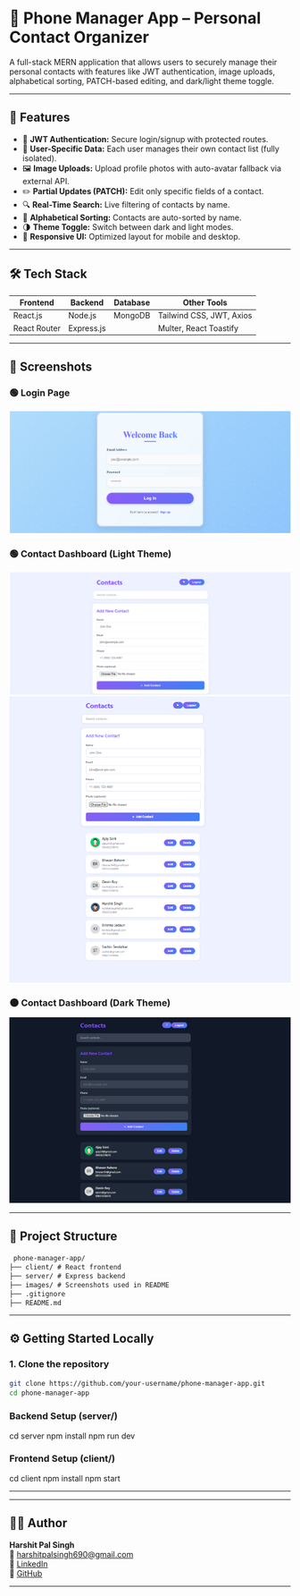 # 📱 Phone Manager App – Personal Contact Organizer

A full-stack MERN application that allows users to securely manage their personal contacts with features like JWT authentication, image uploads, alphabetical sorting, PATCH-based editing, and dark/light theme toggle.

---

## 🚀 Features

- 🔐 **JWT Authentication:** Secure login/signup with protected routes.
- 👤 **User-Specific Data:** Each user manages their own contact list (fully isolated).
- 🖼️ **Image Uploads:** Upload profile photos with auto-avatar fallback via external API.
- ✏️ **Partial Updates (PATCH):** Edit only specific fields of a contact.
- 🔍 **Real-Time Search:** Live filtering of contacts by name.
- 📇 **Alphabetical Sorting:** Contacts are auto-sorted by name.
- 🌗 **Theme Toggle:** Switch between dark and light modes.
- 📱 **Responsive UI:** Optimized layout for mobile and desktop.

---

## 🛠️ Tech Stack

| Frontend      | Backend       | Database   | Other Tools                      |
|---------------|---------------|------------|----------------------------------|
| React.js      | Node.js       | MongoDB    | Tailwind CSS, JWT, Axios         |
| React Router  | Express.js    |            | Multer, React Toastify           |

---

## 📸 Screenshots

### 🟢 Login Page
![Login Page](./images/Login%20Page.png)

### 🟢 Contact Dashboard (Light Theme)
![Dashboard Light 1](./images/Dashboard%20Light%201.png)
![Dashboard Light 2](./images/Dashboard%20Light%202.png)

### 🌑 Contact Dashboard (Dark Theme)
![Dashboard Dark](./images/Dashboard%20Dark.png)


---

## 📂 Project Structure

```
 phone-manager-app/ 
├── client/ # React frontend 
├── server/ # Express backend 
├── images/ # Screenshots used in README 
├── .gitignore
├── README.md

```
---

## ⚙️ Getting Started Locally

### 1. Clone the repository

```bash
git clone https://github.com/your-username/phone-manager-app.git
cd phone-manager-app
```
 ### Backend Setup (server/)
 cd server
npm install
npm run dev
 ### Frontend Setup (client/)
 cd client
npm install
npm start

---
---

## 🙋‍♂️ Author

**Harshit Pal Singh**  
📧 harshitpalsingh690@gmail.com  
🔗 [LinkedIn](https://www.linkedin.com/in/harshit-pal-singh-a9a043250/)  
🔗 [GitHub](https://github.com/Zharshu)

---


